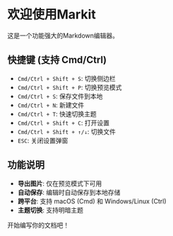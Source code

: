 # 欢迎使用Markit

这是一个功能强大的Markdown编辑器。

## 快捷键 (支持 Cmd/Ctrl)

- `Cmd/Ctrl + Shift + S`: 切换侧边栏
- `Cmd/Ctrl + Shift + P`: 切换预览模式
- `Cmd/Ctrl + S`: 保存文件到本地
- `Cmd/Ctrl + N`: 新建文件
- `Cmd/Ctrl + T`: 快速切换主题
- `Cmd/Ctrl + Shift + C`: 打开设置
- `Cmd/Ctrl + Shift + ↑/↓`: 切换文件
- `ESC`: 关闭设置弹窗

## 功能说明

- **导出图片**: 仅在预览模式下可用
- **自动保存**: 编辑时自动保存到本地存储
- **跨平台**: 支持 macOS (Cmd) 和 Windows/Linux (Ctrl)
- **主题切换**: 支持明暗主题

开始编写你的文档吧！